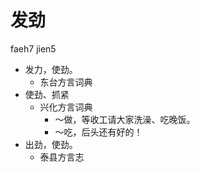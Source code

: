 # 发劲
faeh7 jien5
+ 发力，使劲。
  * 东台方言词典
+ 使劲、抓紧
  * 兴化方言词典
    - ～做，等收工请大家洗澡、吃晚饭。
    - ～吃，后头还有好的！
+ 出劲，使劲。
  * 泰县方言志
